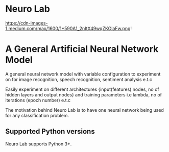 # Neuro Lab

https://cdn-images-1.medium.com/max/1600/1*590A1_2nItX49wqZKOlaFw.png!

#                                         A General Artificial Neural Network Model

A general neural network model with variable configuration to experiment on for image recognition, speech recognition, sentiment analysis  e.t.c

Easily experiment on different architectures {input(features) nodes, no of hidden layers and output nodes} and training parameters i.e lambda, no of iterations (epoch number) e.t.c

The motivation behind Neuro Lab is to have one neural network being used for any classification problem.


Supported Python versions
-----------------------

Neuro Lab supports Python 3+.

